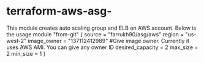 # terraform-aws-asg-

This module creates auto scaling group and ELB on AWS account. Below is the usage 
module "from-git" {
  source	        =	"farrukh90/asg/aws"
  region            =   "us-west-2"
  image_owner       =   "137112412989"              #Give image owner. Currently it uses AWS AMI. You can give any owner ID
  desired_capacity  =   2
  max_size          =   2
  min_size          =   1
}
